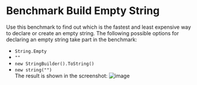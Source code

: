 # Benchmark Build Empty String 
Use this benchmark to find out which is the fastest and least expensive way to declare or create an empty string.
The following possible options for declaring an empty string take part in the benchmark:
* `String.Empty`
* `""`
* `new StringBuilder().ToString()`
* `new string("")`<br>
The result is shown in the screenshot:
![image](https://github.com/KebabGGbab/Benchmark-Build-Empty-String/assets/135259846/6431bfec-4c82-46ee-b2d1-87bddcdf039e)

